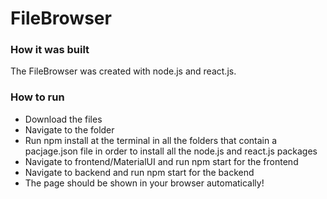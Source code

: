 # FileBrowser
### How it was built
The FileBrowser was created with node.js and react.js.

### How to run
- Download the files
- Navigate to the folder
- Run npm install at the terminal in all the folders that contain a pacjage.json file in order to install all the node.js and react.js packages
- Navigate to frontend/MaterialUI and run npm start for the frontend
- Navigate to backend and run npm start for the backend
- The page should be shown in your browser automatically!
